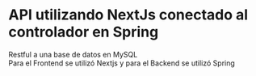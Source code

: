 # API utilizando NextJs conectado al controlador en Spring

Restful a una base de datos en MySQL 
<br>
Para el Frontend se utilizó Nextjs y para el Backend se utilizó Spring
